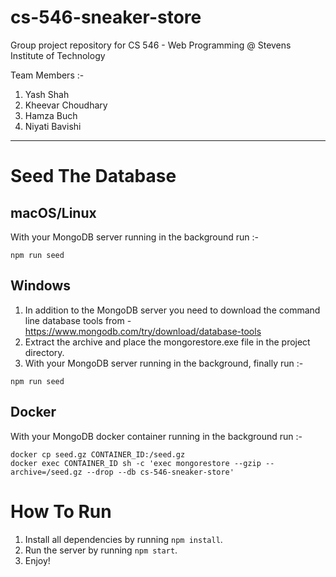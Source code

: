 # cs-546-sneaker-store
Group project repository for CS 546 - Web Programming @ Stevens Institute of Technology

Team Members :-
1. Yash Shah
2. Kheevar Choudhary
3. Hamza Buch
4. Niyati Bavishi
---
# Seed The Database
## macOS/Linux
With your MongoDB server running in the background run :-
```
npm run seed
```

## Windows
1. In addition to the MongoDB server you need to download the command line database tools from - https://www.mongodb.com/try/download/database-tools
2. Extract the archive and place the mongorestore.exe file in the project directory.
3. With your MongoDB server running in the background, finally run :-
```
npm run seed
```

## Docker
With your MongoDB docker container running in the background run :-
```
docker cp seed.gz CONTAINER_ID:/seed.gz
docker exec CONTAINER_ID sh -c 'exec mongorestore --gzip --archive=/seed.gz --drop --db cs-546-sneaker-store'
```

# How To Run
1. Install all dependencies by running `npm install`.
2. Run the server by running `npm start`.
3. Enjoy!
